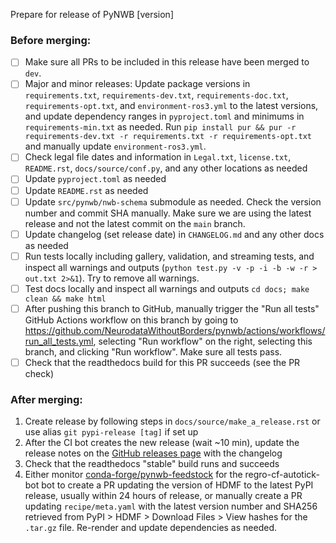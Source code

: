 Prepare for release of PyNWB [version]

### Before merging:
- [ ] Make sure all PRs to be included in this release have been merged to `dev`.
- [ ] Major and minor releases: Update package versions in `requirements.txt`, `requirements-dev.txt`,
  `requirements-doc.txt`, `requirements-opt.txt`, and `environment-ros3.yml` to the latest versions,
  and update dependency ranges in `pyproject.toml` and minimums in `requirements-min.txt` as needed.
  Run `pip install pur && pur -r requirements-dev.txt -r requirements.txt -r requirements-opt.txt`
  and manually update `environment-ros3.yml`.
- [ ] Check legal file dates and information in `Legal.txt`, `license.txt`, `README.rst`, `docs/source/conf.py`,
  and any other locations as needed
- [ ] Update `pyproject.toml` as needed
- [ ] Update `README.rst` as needed
- [ ] Update `src/pynwb/nwb-schema` submodule as needed. Check the version number and commit SHA
  manually. Make sure we are using the latest release and not the latest commit on the `main` branch.
- [ ] Update changelog (set release date) in `CHANGELOG.md` and any other docs as needed
- [ ] Run tests locally including gallery, validation, and streaming tests, and inspect all warnings and outputs
  (`python test.py -v -p -i -b -w -r > out.txt 2>&1`). Try to remove all warnings.
- [ ] Test docs locally and inspect all warnings and outputs `cd docs; make clean && make html`
- [ ] After pushing this branch to GitHub, manually trigger the "Run all tests" GitHub Actions workflow on this
  branch by going to https://github.com/NeurodataWithoutBorders/pynwb/actions/workflows/run_all_tests.yml, selecting
  "Run workflow" on the right, selecting this branch, and clicking "Run workflow". Make sure all tests pass.
- [ ] Check that the readthedocs build for this PR succeeds (see the PR check)

### After merging:
1. Create release by following steps in `docs/source/make_a_release.rst` or use alias `git pypi-release [tag]` if set up
2. After the CI bot creates the new release (wait ~10 min), update the release notes on the
   [GitHub releases page](https://github.com/NeurodataWithoutBorders/pynwb/releases) with the changelog
3. Check that the readthedocs "stable" build runs and succeeds
4. Either monitor [conda-forge/pynwb-feedstock](https://github.com/conda-forge/pynwb-feedstock) for the
   regro-cf-autotick-bot bot to create a PR updating the version of HDMF to the latest PyPI release, usually within
   24 hours of release, or manually create a PR updating `recipe/meta.yaml` with the latest version number
   and SHA256 retrieved from PyPI > HDMF > Download Files > View hashes for the `.tar.gz` file. Re-render and update
   dependencies as needed.
